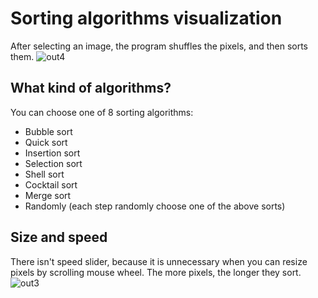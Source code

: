 # Sorting algorithms visualization
After selecting an image, the program shuffles the pixels, and then sorts them.
![out4](https://user-images.githubusercontent.com/49096838/73840876-73247800-4843-11ea-86c9-d482f67a1b5c.gif)


## What kind of algorithms?
You can choose one of 8 sorting algorithms:
- Bubble sort
- Quick sort
- Insertion sort
- Selection sort
- Shell sort
- Cocktail sort
- Merge sort
- Randomly (each step randomly choose one of the above sorts)

## Size and speed
There isn't speed slider, because it is unnecessary when you can resize pixels by scrolling mouse wheel. The more pixels, the longer they sort.
![out3](https://user-images.githubusercontent.com/49096838/73840053-8afafc80-4841-11ea-92c4-dfab238b2cbb.gif)
